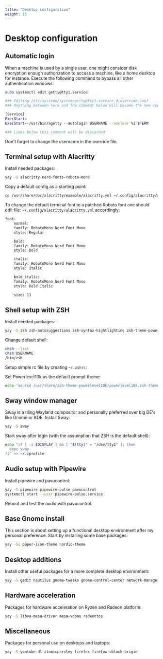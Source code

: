 ```yaml
---
title: "Desktop configuration"
weight: 15
---
```

# Desktop configuration

## Automatic login

When a machine is used by a single user, one might consider disk encryption enough authorization to access a machine, like a home desktop for instance. Execute the following command to bypass all other authentication windows.

```bash
sudo systemctl edit getty@tty1.service
```

```bash
### Editing /etc/systemd/system/getty@tty1.service.d/override.conf
### Anything between here and the comment below will become the new contents of the>

[Service]
ExecStart=
ExecStart=-/usr/bin/agetty --autologin USERNAME --noclear %I $TERM

### Lines below this comment will be discarded
```

Don't forget to change the username in the override file.

## Terminal setup with Alacritty

Install needed packages:

```bash
yay -S alacritty nerd-fonts-roboto-mono
```

Copy a default config as a starting point:

```bash
cp /usr/share/doc/alacritty/example/alacritty.yml ~/.config/alacritty/alacritty.yml
```

To change the default terminal font to a patched Roboto font one should edit file: `~/.config/alacritty/alacritty.yml` accordingly:

```bash
font:
	normal:
  	family: RobotoMono Nerd Font Mono
  	style: Regular

	bold:
  	family: RobotoMono Nerd Font Mono
  	style: Bold

	italic:
  	family: RobotoMono Nerd Font Mono
  	style: Italic

	bold_italic:
  	family: RobotoMono Nerd Font Mono
  	style: Bold Italic

	size: 11
```

## Shell setup with ZSH

Install needed packages:

```bash
yay -S zsh zsh-autosuggestions zsh-syntax-hightlighting zsh-theme-powerlevel10k-git
```

Change default shell:

```bash
chsh --list
chsh USERNAME
/bin/zsh
```

Setup simple rc file by creating `~/.zshrc`:

Set Powerlevel10k as the default prompt theme:

```bash
echo 'source /usr/share/zsh-theme-powerlevel10k/powerlevel10k.zsh-theme' >>~/.zshrc
```

## Sway window manager

Sway is a tiling Wayland compositor and personally preferred over big DE's like Gnome or KDE. Install Sway:

```bash
yay -S sway
```

Start sway after login (with the assumption that ZSH is the default shell):

```bash
echo "if [ -z $DISPLAY ] && [ "$(tty)" = "/dev/tty1" ]; then
  exec sway
fi" >> ~/.zprofile
```

## Audio setup with Pipewire

Install pipewire and pavucontrol:

```bash
yay -S pipewire pipewire-pulse pavucontrol
systemctl start --user pipewire-pulse.service
```

Reboot and test the audio with pavucontrol.

## Base Gnome install

This section is about setting up a functional desktop environment after my personal preference. Start by installing some base packages:

```bash
yay -Ss paper-icon-theme nordic-theme
```

## Desktop additions

Install other useful packages for a more complete desktop environment:

```bash
yay -S gedit nautilus gnome-tweaks gnome-control-center network-manager-applet
```

## Hardware acceleration

Packages for hardware acceleration on Ryzen and Radeon platform:

```bash
yay -S libva-mesa-driver mesa-vdpau radeontop
```

## Miscellaneous

Packages for personal use on desktops and laptops:

```bash
yay -S youtube-dl atomicparsley firefox firefox-ublock-origin
```
